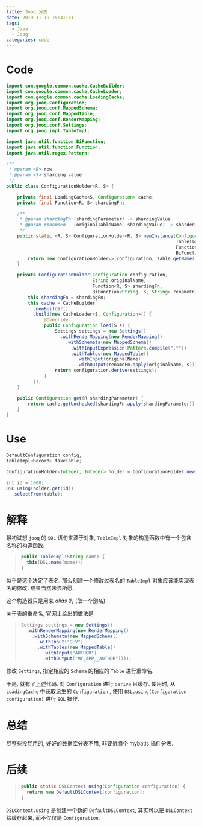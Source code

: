 ```yaml
---
title: Jooq 分表
date: 2019-11-19 15:41:31
tags:
  - Java
  - Jooq
categories: code
---
```


# Code

```Java
import com.google.common.cache.CacheBuilder;
import com.google.common.cache.CacheLoader;
import com.google.common.cache.LoadingCache;
import org.jooq.Configuration;
import org.jooq.conf.MappedSchema;
import org.jooq.conf.MappedTable;
import org.jooq.conf.RenderMapping;
import org.jooq.conf.Settings;
import org.jooq.impl.TableImpl;

import java.util.function.BiFunction;
import java.util.function.Function;
import java.util.regex.Pattern;

/**
 * @param <R> row
 * @param <S> sharding value
 */
public class ConfigurationHolder<R, S> {

    private final LoadingCache<S, Configuration> cache;
    private final Function<R, S> shardingFn;

    /**
     * @param shardingFn (shardingParameter) -> shardingValue
     * @param renameFn   (originalTableName, shardingValue) -> shardedTableName
     */
    public static <R, S> ConfigurationHolder<R, S> newInstance(Configuration configuration,
                                                               TableImpl table,
                                                               Function<R, S> shardingFn,
                                                               BiFunction<String, S, String> renameFn) {
        return new ConfigurationHolder<>(configuration, table.getName(), shardingFn, renameFn);
    }

    private ConfigurationHolder(Configuration configuration,
                                String originalName,
                                Function<R, S> shardingFn,
                                BiFunction<String, S, String> renameFn) {
        this.shardingFn = shardingFn;
        this.cache = CacheBuilder
          .newBuilder()
          .build(new CacheLoader<S, Configuration>() {
              @Override
              public Configuration load(S s) {
                  Settings settings = new Settings()
                    .withRenderMapping(new RenderMapping()
                      .withSchemata(new MappedSchema()
                        .withInputExpression(Pattern.compile(".*"))
                        .withTables(new MappedTable()
                          .withInput(originalName)
                          .withOutput(renameFn.apply(originalName, s)))));
                  return configuration.derive(settings);
              }
          });
    }

    public Configuration get(R shardingParameter) {
        return cache.getUnchecked(shardingFn.apply(shardingParameter));
    }
}
```

# Use

```Java
DefaultConfiguration config;
TableImpl<Record> fakeTable;

ConfigurationHolder<Integer, Integer> holder = ConfigurationHolder.newInstance(config, fakeTable, id -> id & i & ((1 << 4) - 1), (originalName, shardingVal) -> originalName + shardingVal);

int id = 1000;
DSL.using(holder.get(id))
  .selectFrom(table);
```

# 解释

最初试想 ```jooq``` 的 ```SQL``` 语句来源于对象, ```TableImpl``` 对象的构造函数中有一个包含名称的构造函数.

> ```Java
> public TableImpl(String name) {
>   this(DSL.name(name));
> }
> ```

似乎是这个决定了表名. 那么创建一个修改过表名的 ```TableImpl``` 对象应该能实现表名的修改. 结果当然未尝所愿.

这个构造器只是用来 *alias* 的 (取一个别名).

关于表的重命名, 官网上给出的做法是

> ```Java
> Settings settings = new Settings()
>   .withRenderMapping(new RenderMapping()
>     .withSchemata(new MappedSchema()
>       .withInput("DEV")
>       .withTables(new MappedTable()
>         .withInput("AUTHOR")
>         .withOutput("MY_APP__AUTHOR"))));
> ```

修改 ```Settings```, 指定相应的 ```Schema``` 的相应的 ```Table``` 进行重命名.

于是, 就有了[上述](#Code)代码. 对 ```Configuration``` 进行 ```derive``` 且缓存. 使用时, 从 ```LoadingCache``` 中获取派生的 ```Configuration``` , 使用 ```DSL.using(Configuration configuration)``` 进行 ```SQL``` 操作.

# 总结

尽整些没屁用的, 好好的数据库分表不用, 非要折腾个 mybatis 插件分表.

# 后续

> ```Java
> public static DSLContext using(Configuration configuration) {
>   return new DefaultDSLContext(configuration);
> }
> ```

```DSLContext.using``` 是创建一个新的 ```DefaultDSLContext```, 其实可以把 ```DSLContext``` 给缓存起来, 而不仅仅是 ```Configuration```.